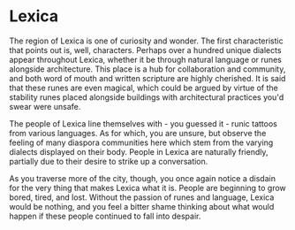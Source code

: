 # Lexica
The region of Lexica is one of curiosity and wonder. The first characteristic that points out is, well, characters. Perhaps over a hundred unique dialects appear throughout Lexica, whether it be through natural language or runes alongside architecture. This place is a hub for collaboration and community, and both word of mouth and written scripture are highly cherished. It is said that these runes are even magical, which could be argued by virtue of the stability runes placed alongside buildings with architectural practices you'd swear were unsafe.

The people of Lexica line themselves with - you guessed it - runic tattoos from various languages. As for which, you are unsure, but observe the feeling of many diaspora communities here which stem from the varying dialects displayed on their body. People in Lexica are naturally friendly, partially due to their desire to strike up a conversation.

As you traverse more of the city, though, you once again notice a disdain for the very thing that makes Lexica what it is. People are beginning to grow bored, tired, and lost. Without the passion of runes and language, Lexica would be nothing, and you feel a bitter shame thinking about what would happen if these people continued to fall into despair.




